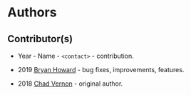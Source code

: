 # Authors

## Contributor(s)

- Year - Name - `<contact>` - contribution.

- 2019 [Bryan Howard](https://github.com/bhowiebkr) - bug fixes, improvements, features.
- 2018 [Chad Vernon](https://github.com/chadmv) - original author.

